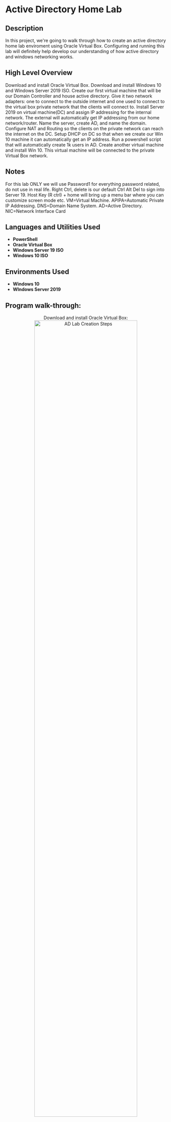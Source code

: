 <h1>Active Directory Home Lab</h1>

<h2>Description</h2>
In this project, we're going to walk through how to create an active directory home lab enviroment using Oracle Virtual Box. Configuring and running this lab will definitely help develop our understanding of how active directory and windows networking works.

<h2>High Level Overview</h2>
Download and install Oracle Virtual Box. Download and install Windows 10 and Windows Server 2019 ISO. Create our first virtual machine that will be our Domain Controller and house active directory. Give it two network adapters: one to connect to the outside internet and one used to connect to the virtual box private network that the clients will connect to. Install Server 2019 on virtual machine(DC) and assign IP addressing for the internal network. The external will automatically get IP addressing from our home network/router. Name the server, create AD, and name the domain. Configure NAT and Routing so the clients on the private network can reach the internet on the DC. Setup DHCP on DC so that when we create our Win 10 machine it can automatically get an IP address. Run a powershell script that will automatically create 1k users in AD. Create another virtual machine and install Win 10. This virtual machine will be connected to the private Virtual Box network. 

<h2>Notes</h2>
For this lab ONLY we will use Password1 for everything password related, do not use in real life. Right Ctrl, delete is our default Ctrl Alt Del to sign into Server 19. Host Key (R ctrl) + home will bring up a menu bar where you can customize screen mode etc. VM=Virtual Machine. APIPA=Automatic Private IP Addressing. DNS=Domain Name System. AD=Active Directory. NIC=Network Interface Card

<h2>Languages and Utilities Used</h2>

- <b>PowerShell</b> 
- <b>Oracle Virtual Box</b>
- <b>Windows Server 19 ISO</b>
- <b>Windows 10 ISO</b>  

<h2>Environments Used</h2>

- <b>Windows 10</b>
- <b>WIndows Server 2019</b>

<h2>Program walk-through:</h2>

<p align="center">
Download and install Oracle Virtual Box: <br/> 
<img src="https://i.imgur.com/sVww7Ra.png" height="80%" width="80%" alt="AD Lab Creation Steps"/>
<br />
<br />
Download Microsoft Windows Server 2019 ISO file: <br/>
<img src="https://i.imgur.com/lO32tVp.png" height="80%" width="80%" alt="AD Lab Creation Steps"/>
<br />
<br />
Download Microsoft Windows 10 ISO file:  <br/>
<img src="https://i.imgur.com/1kzAfnw.png" height="80%" width="80%" alt="AD Lab Creation Steps"/>
<br />
<br />
Configure Virtual Machine(DC): Note: Bidirectional shared clipboard in advanced settings lets you use ctrl c and ctrl v in between your actual computer and virtual machine. Drag n Drop lets you drag files from your desktop into your virtual machine. <br/>
<img src="https://i.imgur.com/99mb1Wi.png" height="80%" width="80%" alt="AD Lab Creation Steps"/>
<img src="https://i.imgur.com/gG7TwXK.png" height="80%" width="80%" alt="AD Lab Creation Steps"/>
<img src="https://i.imgur.com/Bwa3Avr.png" height="80%" width="80%" alt="AD Lab Creation Steps"/>
<img src="https://i.imgur.com/dqS7i2Z.png" height="80%" width="80%" alt="AD Lab Creation Steps"/>
<img src="https://i.imgur.com/r3UofDE.png" height="80%" width="80%" alt="AD Lab Creation Steps"/>
<br />
<br />
Install Server 2019 ISO file onto DC VM, setup and sign into server. NOTE: Select the desktop experience for GUI and select custom install. After signing into server and for ease of use go to devices and select insert guest additions CD image. Next, on the desktop go to file explorer/this pc and select Virtual Box guest additions that's listed as a drive. Finally, click on and run VBoxWindowsadditions.amd64 and follow the on screen prompts all the way until choosing to reboot now or later; click on reboot later. <br/>
<img src="https://i.imgur.com/VvcFqfW.png" height="80%" width="80%" alt="AD Lab Creation Steps"/>
<img src="https://i.imgur.com/8UVrevd.png" height="80%" width="80%" alt="AD Lab Creation Steps"/>
<img src="https://i.imgur.com/dGSEd7z.png" height="80%" width="80%" alt="AD Lab Creation Steps"/> 
<br />
<br />
Setup IP addressing. Change network adapter settings. NOTE: We will start out by selecting the Ethernet that is connected to the internet and view its status by right clicking on it. In this lab it was Ethernet 2 for me, but just make sure you select the adapter that is the opposite of the one that is unrecognized. <br/>
<img src="https://i.imgur.com/curRwD6.png" height="80%" width="80%" alt="AD Lab Creation Steps"/>
<img src="https://i.imgur.com/f7girLW.png" height="80%" width="80%" alt="AD Lab Creation Steps"/>
<br />
<br />
Rename (R click) the Ethernet adapter that is connected to the internet _INTERNET_ and rename the unrecogninzed adapter X_INTERNAL_X. NOTE: The unrecognized adapter will have an APIPA address (will start with 169.254.) This APIPA address was automatically assigned to this adapter because a DHCP server was not available. This is how you will know it's the internal adapter. Next R click on X_INTERNAL_X and go to properties. In the menu, double click Internet Protocol Version 4. This will bring you to its general tab where you can assign IP addressing.  <br/>
<img src="https://i.imgur.com/eD7mrn2.png" height="80%" width="80%" alt="AD Lab Creation Steps"/>
<img src="https://i.imgur.com/NQABNho.png" height="80%" width="80%" alt="AD Lab Creation Steps"/>
<img src="https://i.imgur.com/QNZebTD.png" height="80%" width="80%" alt="AD Lab Creation Steps"/>
<br />
<br />
In the general tab use the following address: IP=172.16.0.1 Subnet Mask=255.255.255.0 Default Gateway=Leave blank related to the DC serving as the default gateway. DNS=127.0.0.1 or 172.16.0.1 (Once AD is installed it will automatically install DNS. We can either enter its own IP address 172.16.0.1 or we can enter the loopback address which is 127.0.0.1) Loopback address in IPv4 (127.0.0.1) is a generic address that never reaches the network but instead is looped back through the internal NIC. It allows for a reliable method of testing the functionality of an Ethernet card and its drivers and software without a physical network. <br/>
<img src="https://i.imgur.com/NFje08v.png" height="80%" width="80%" alt="AD Lab Creation Steps"/>
 
Rename this VM by R clicking on the window icon at desktop and selecting system. Next, click on rename this PC and give it the name DC (Domain Controller) and restart PC. <br/>
<img src="https://i.imgur.com/XyKoo8S.png" height="80%" width="80%" alt="AD Lab Creation Steps"/>
<img src="https://i.imgur.com/ozbsC4K.png" height="80%" width="80%" alt="AD Lab Creation Steps"/>
<br />
<br />
Observe the wiped disk:  <br/>
<img src="https://i.imgur.com/AeZkvFQ.png" height="80%" width="80%" alt="Disk Sanitization Steps"/>
</p>

<!--
 ```diff
- text in red
+ text in green
! text in orange
# text in gray
@@ text in purple (and bold)@@
```
--!>

